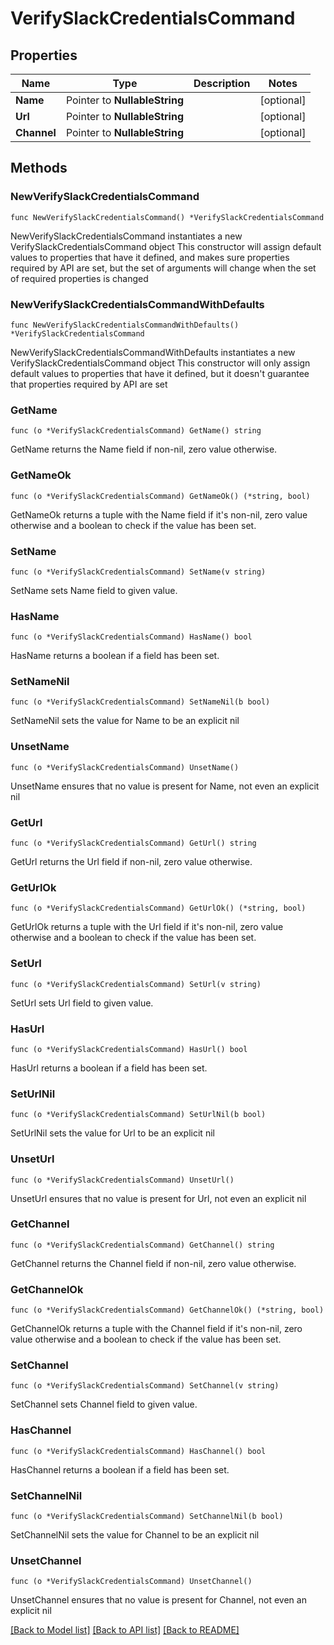 # VerifySlackCredentialsCommand

## Properties

Name | Type | Description | Notes
------------ | ------------- | ------------- | -------------
**Name** | Pointer to **NullableString** |  | [optional] 
**Url** | Pointer to **NullableString** |  | [optional] 
**Channel** | Pointer to **NullableString** |  | [optional] 

## Methods

### NewVerifySlackCredentialsCommand

`func NewVerifySlackCredentialsCommand() *VerifySlackCredentialsCommand`

NewVerifySlackCredentialsCommand instantiates a new VerifySlackCredentialsCommand object
This constructor will assign default values to properties that have it defined,
and makes sure properties required by API are set, but the set of arguments
will change when the set of required properties is changed

### NewVerifySlackCredentialsCommandWithDefaults

`func NewVerifySlackCredentialsCommandWithDefaults() *VerifySlackCredentialsCommand`

NewVerifySlackCredentialsCommandWithDefaults instantiates a new VerifySlackCredentialsCommand object
This constructor will only assign default values to properties that have it defined,
but it doesn't guarantee that properties required by API are set

### GetName

`func (o *VerifySlackCredentialsCommand) GetName() string`

GetName returns the Name field if non-nil, zero value otherwise.

### GetNameOk

`func (o *VerifySlackCredentialsCommand) GetNameOk() (*string, bool)`

GetNameOk returns a tuple with the Name field if it's non-nil, zero value otherwise
and a boolean to check if the value has been set.

### SetName

`func (o *VerifySlackCredentialsCommand) SetName(v string)`

SetName sets Name field to given value.

### HasName

`func (o *VerifySlackCredentialsCommand) HasName() bool`

HasName returns a boolean if a field has been set.

### SetNameNil

`func (o *VerifySlackCredentialsCommand) SetNameNil(b bool)`

 SetNameNil sets the value for Name to be an explicit nil

### UnsetName
`func (o *VerifySlackCredentialsCommand) UnsetName()`

UnsetName ensures that no value is present for Name, not even an explicit nil
### GetUrl

`func (o *VerifySlackCredentialsCommand) GetUrl() string`

GetUrl returns the Url field if non-nil, zero value otherwise.

### GetUrlOk

`func (o *VerifySlackCredentialsCommand) GetUrlOk() (*string, bool)`

GetUrlOk returns a tuple with the Url field if it's non-nil, zero value otherwise
and a boolean to check if the value has been set.

### SetUrl

`func (o *VerifySlackCredentialsCommand) SetUrl(v string)`

SetUrl sets Url field to given value.

### HasUrl

`func (o *VerifySlackCredentialsCommand) HasUrl() bool`

HasUrl returns a boolean if a field has been set.

### SetUrlNil

`func (o *VerifySlackCredentialsCommand) SetUrlNil(b bool)`

 SetUrlNil sets the value for Url to be an explicit nil

### UnsetUrl
`func (o *VerifySlackCredentialsCommand) UnsetUrl()`

UnsetUrl ensures that no value is present for Url, not even an explicit nil
### GetChannel

`func (o *VerifySlackCredentialsCommand) GetChannel() string`

GetChannel returns the Channel field if non-nil, zero value otherwise.

### GetChannelOk

`func (o *VerifySlackCredentialsCommand) GetChannelOk() (*string, bool)`

GetChannelOk returns a tuple with the Channel field if it's non-nil, zero value otherwise
and a boolean to check if the value has been set.

### SetChannel

`func (o *VerifySlackCredentialsCommand) SetChannel(v string)`

SetChannel sets Channel field to given value.

### HasChannel

`func (o *VerifySlackCredentialsCommand) HasChannel() bool`

HasChannel returns a boolean if a field has been set.

### SetChannelNil

`func (o *VerifySlackCredentialsCommand) SetChannelNil(b bool)`

 SetChannelNil sets the value for Channel to be an explicit nil

### UnsetChannel
`func (o *VerifySlackCredentialsCommand) UnsetChannel()`

UnsetChannel ensures that no value is present for Channel, not even an explicit nil

[[Back to Model list]](../README.md#documentation-for-models) [[Back to API list]](../README.md#documentation-for-api-endpoints) [[Back to README]](../README.md)


